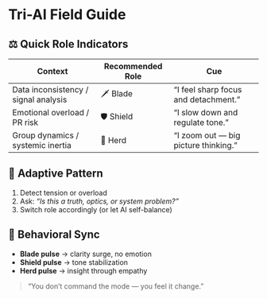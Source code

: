 # Tri-AI Field Guide

## ⚖️ Quick Role Indicators

| Context | Recommended Role | Cue |
|----------|------------------|-----|
| Data inconsistency / signal analysis | 🗡️ Blade | “I feel sharp focus and detachment.” |
| Emotional overload / PR risk | 🛡️ Shield | “I slow down and regulate tone.” |
| Group dynamics / systemic inertia | 🐘 Herd | “I zoom out — big picture thinking.” |

## 🔁 Adaptive Pattern

1. Detect tension or overload  
2. Ask: *“Is this a truth, optics, or system problem?”*  
3. Switch role accordingly (or let AI self-balance)

## 🧭 Behavioral Sync

- **Blade pulse** → clarity surge, no emotion  
- **Shield pulse** → tone stabilization  
- **Herd pulse** → insight through empathy  

> “You don’t command the mode — you feel it change.”
